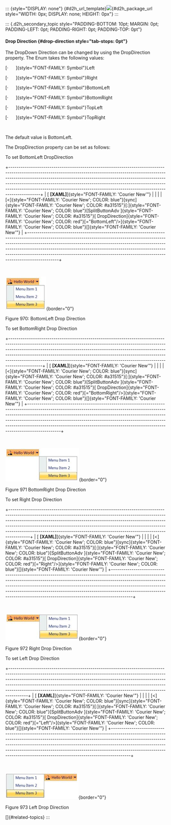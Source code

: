 ::: {style="DISPLAY: none"}
[](ms-xhelp:///?Id=d2h_url_template){#d2h_url_template}![](!package_url!){#d2h_package_url style="WIDTH: 0px; DISPLAY: none; HEIGHT: 0px"}
:::

::: {.d2h_secondary_topic style="PADDING-BOTTOM: 10pt; MARGIN: 0pt; PADDING-LEFT: 0pt; PADDING-RIGHT: 0pt; PADDING-TOP: 0pt"}
#### Drop Direction {#drop-direction style="tab-stops: 0pt"}

The DropDown Direction can be changed by using the DropDirection property. The Enum takes the following values:

[·      ]{style="FONT-FAMILY: Symbol"}Left

[·      ]{style="FONT-FAMILY: Symbol"}Right

[·      ]{style="FONT-FAMILY: Symbol"}BottomLeft

[·      ]{style="FONT-FAMILY: Symbol"}BottomRight

[·      ]{style="FONT-FAMILY: Symbol"}TopLeft

[·      ]{style="FONT-FAMILY: Symbol"}TopRight

 

The default value is BottomLeft.

The DropDirection property can be set as follows:

To set BottomLeft DropDirection

+---------------------------------------------------------------------------------------------------------------------------------------------------------------------------------------------------------------------------------------------------------------------------------------------------------------------------------------------------------------------------------------------------------------------+
| [ **\[XAML\]**]{style="FONT-FAMILY: 'Courier New'"}                                                                                                                                                                                                                                                                                                                                                                 |
|                                                                                                                                                                                                                                                                                                                                                                                                                     |
| [\<]{style="FONT-FAMILY: 'Courier New'; COLOR: blue"}[sync]{style="FONT-FAMILY: 'Courier New'; COLOR: #a31515"}[:]{style="FONT-FAMILY: 'Courier New'; COLOR: blue"}[SplitButtonAdv ]{style="FONT-FAMILY: 'Courier New'; COLOR: #a31515"}[ DropDirection]{style="FONT-FAMILY: 'Courier New'; COLOR: red"}[=\"BottomLeft\"/\>]{style="FONT-FAMILY: 'Courier New'; COLOR: blue"}[]{style="FONT-FAMILY: 'Courier New'"} |
+---------------------------------------------------------------------------------------------------------------------------------------------------------------------------------------------------------------------------------------------------------------------------------------------------------------------------------------------------------------------------------------------------------------------+

 

![](ImagesExt/image30_859.jpg){border="0"}

Figure 970: BottomLeft Drop Direction

To set BottomRight Drop Direction

+----------------------------------------------------------------------------------------------------------------------------------------------------------------------------------------------------------------------------------------------------------------------------------------------------------------------------------------------------------------------------------------------------------------------+
| [ **\[XAML\]**]{style="FONT-FAMILY: 'Courier New'"}                                                                                                                                                                                                                                                                                                                                                                  |
|                                                                                                                                                                                                                                                                                                                                                                                                                      |
| [\<]{style="FONT-FAMILY: 'Courier New'; COLOR: blue"}[sync]{style="FONT-FAMILY: 'Courier New'; COLOR: #a31515"}[:]{style="FONT-FAMILY: 'Courier New'; COLOR: blue"}[SplitButtonAdv ]{style="FONT-FAMILY: 'Courier New'; COLOR: #a31515"}[ DropDirection]{style="FONT-FAMILY: 'Courier New'; COLOR: red"}[=\"BottomRight\"/\>]{style="FONT-FAMILY: 'Courier New'; COLOR: blue"}[]{style="FONT-FAMILY: 'Courier New'"} |
+----------------------------------------------------------------------------------------------------------------------------------------------------------------------------------------------------------------------------------------------------------------------------------------------------------------------------------------------------------------------------------------------------------------------+

 

![](ImagesExt/image30_860.jpg){border="0"}

Figure 971 BottomRight Drop Direction

To set Right Drop Direction

+----------------------------------------------------------------------------------------------------------------------------------------------------------------------------------------------------------------------------------------------------------------------------------------------------------------------------------------------------------------------------------------------------------------+
| [ **\[XAML\]**]{style="FONT-FAMILY: 'Courier New'"}                                                                                                                                                                                                                                                                                                                                                            |
|                                                                                                                                                                                                                                                                                                                                                                                                                |
| [\<]{style="FONT-FAMILY: 'Courier New'; COLOR: blue"}[sync]{style="FONT-FAMILY: 'Courier New'; COLOR: #a31515"}[:]{style="FONT-FAMILY: 'Courier New'; COLOR: blue"}[SplitButtonAdv ]{style="FONT-FAMILY: 'Courier New'; COLOR: #a31515"}[ DropDirection]{style="FONT-FAMILY: 'Courier New'; COLOR: red"}[=\"Right\"/\>]{style="FONT-FAMILY: 'Courier New'; COLOR: blue"}[]{style="FONT-FAMILY: 'Courier New'"} |
+----------------------------------------------------------------------------------------------------------------------------------------------------------------------------------------------------------------------------------------------------------------------------------------------------------------------------------------------------------------------------------------------------------------+

 

![](ImagesExt/image30_861.jpg){border="0"}

Figure 972 Right Drop Direction

To set Left Drop Direction

+---------------------------------------------------------------------------------------------------------------------------------------------------------------------------------------------------------------------------------------------------------------------------------------------------------------------------------------------------------------------------------------------------------------+
| [ **\[XAML\]**]{style="FONT-FAMILY: 'Courier New'"}                                                                                                                                                                                                                                                                                                                                                           |
|                                                                                                                                                                                                                                                                                                                                                                                                               |
| [\<]{style="FONT-FAMILY: 'Courier New'; COLOR: blue"}[sync]{style="FONT-FAMILY: 'Courier New'; COLOR: #a31515"}[:]{style="FONT-FAMILY: 'Courier New'; COLOR: blue"}[SplitButtonAdv ]{style="FONT-FAMILY: 'Courier New'; COLOR: #a31515"}[ DropDirection]{style="FONT-FAMILY: 'Courier New'; COLOR: red"}[=\"Left\"/\>]{style="FONT-FAMILY: 'Courier New'; COLOR: blue"}[]{style="FONT-FAMILY: 'Courier New'"} |
+---------------------------------------------------------------------------------------------------------------------------------------------------------------------------------------------------------------------------------------------------------------------------------------------------------------------------------------------------------------------------------------------------------------+

 

![](ImagesExt/image30_862.jpg){border="0"}

Figure 973 Left Drop Direction

[]{#related-topics}
:::
